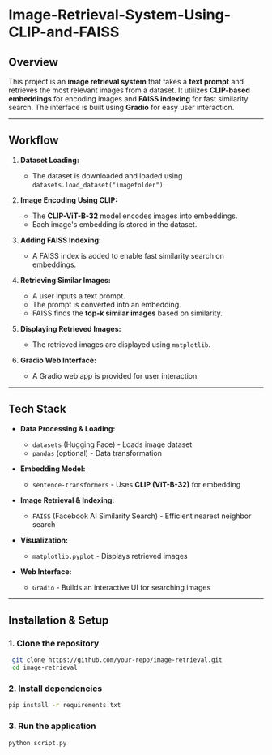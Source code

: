 # Image-Retrieval-System-Using-CLIP-and-FAISS

## Overview
This project is an **image retrieval system** that takes a **text prompt** and retrieves the most relevant images from a dataset. It utilizes **CLIP-based embeddings** for encoding images and **FAISS indexing** for fast similarity search. The interface is built using **Gradio** for easy user interaction.

---

## Workflow

1. **Dataset Loading:**  
   - The dataset is downloaded and loaded using `datasets.load_dataset("imagefolder")`.

2. **Image Encoding Using CLIP:**  
   - The **CLIP-ViT-B-32** model encodes images into embeddings.
   - Each image's embedding is stored in the dataset.

3. **Adding FAISS Indexing:**  
   - A FAISS index is added to enable fast similarity search on embeddings.

4. **Retrieving Similar Images:**  
   - A user inputs a text prompt.
   - The prompt is converted into an embedding.
   - FAISS finds the **top-k similar images** based on similarity.

5. **Displaying Retrieved Images:**  
   - The retrieved images are displayed using `matplotlib`.

6. **Gradio Web Interface:**  
   - A Gradio web app is provided for user interaction.

---

## Tech Stack

- **Data Processing & Loading:**
  - `datasets` (Hugging Face) - Loads image dataset
  - `pandas` (optional) - Data transformation

- **Embedding Model:**
  - `sentence-transformers` - Uses **CLIP (ViT-B-32)** for embedding

- **Image Retrieval & Indexing:**
  - `FAISS` (Facebook AI Similarity Search) - Efficient nearest neighbor search

- **Visualization:**
  - `matplotlib.pyplot` - Displays retrieved images

- **Web Interface:**
  - `Gradio` - Builds an interactive UI for searching images

---

## Installation & Setup

### **1. Clone the repository**
```sh
 git clone https://github.com/your-repo/image-retrieval.git
 cd image-retrieval
```

### **2. Install dependencies**
```sh
pip install -r requirements.txt
```

### **3. Run the application**
```sh
python script.py
```
